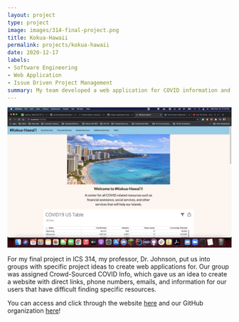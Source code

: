 ```yaml
---
layout: project
type: project
image: images/314-final-project.png
title: Kokua-Hawaii
permalink: projects/kokua-hawaii
date: 2020-12-17
labels:
- Software Engineering
- Web Application
- Issue Driven Project Management
summary: My team developed a web application for COVID information and resources.
---
```


<img class="ui medium right floated rounded image" src="/images/314-final-project.png">

For my final project in ICS 314, my professor, Dr. Johnson, put us into groups with specific project ideas to create web applications for. Our group was assigned Crowd-Sourced COVID Info, which gave us an idea to create a website with direct links, phone numbers, emails, and information for our users that have difficult finding specific resources.

You can access and click through the website [here](https://http://104.236.11.85/#/) and our GitHub organization [here](https://github.com/covid-kokua)!
